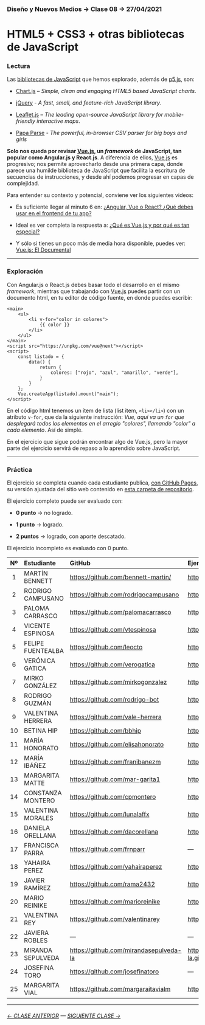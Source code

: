 ### Diseño y Nuevos Medios → Clase 08 → 27/04/2021

# HTML5 + CSS3 + otras bibliotecas de JavaScript

### Lectura

Las [bibliotecas de JavaScript](https://en.wikipedia.org/wiki/List_of_JavaScript_libraries) que hemos explorado, además de [p5.js](https://p5js.org/es/), son:

- [Chart.js](https://www.chartjs.org/) – *Simple, clean and engaging HTML5 based JavaScript charts*.

- [jQuery](https://jquery.com/) - *A fast, small, and feature-rich JavaScript library*.

- [Leaflet.js](https://leafletjs.com/) – *The leading open-source JavaScript library for mobile-friendly interactive maps*.

- [Papa Parse](https://www.papaparse.com/) - *The powerful, in-browser CSV parser for big boys and girls*

**Solo nos queda por revisar [Vue.js](https://v3.vuejs.org/), un *framework* de JavaScript, tan popular como Angular.js y React.js**. A diferencia de ellos, [Vue.js](https://v3.vuejs.org/) es progresivo; nos permite aprovecharlo desde una primera capa, donde parece una humilde biblioteca de JavaScript que facilita la escritura de secuencias de instrucciones, y desde ahí podemos progresar en capas de complejidad.

Para entender su contexto y potencial, conviene ver los siguientes videos: 

- Es suficiente llegar al minuto 6 en: [¿Angular, Vue o React? ¿Qué debes usar en el frontend de tu app?](https://www.youtube.com/watch?v=elkCexAWX5k)

- Ideal es ver completa la respuesta a: [¿Qué es Vue.js y por qué es tan especial?](https://www.youtube.com/watch?v=AqesL138vMA)

- Y sólo si tienes un poco más de media hora disponible, puedes ver: [Vue.js: El Documental](https://www.youtube.com/watch?v=OrxmtDw4pVI)

- - - - - - - - 

### Exploración

Con Angular.js o React.js debes basar todo el desarrollo en el mismo *framework*, mientras que trabajando con [Vue.js](https://v3.vuejs.org/) puedes partir con un documento html, en tu editor de código fuente, en donde puedes escribir:

```
<main>
    <ul>
        <li v-for="color in colores">
            {{ color }}
        </li>
    </ul>
</main>
<script src="https://unpkg.com/vue@next"></script>
<script>
    const listado = {
        data() {
            return {
                colores: ["rojo", "azul", "amarillo", "verde"],
            }
        }
    };
    Vue.createApp(listado).mount("main");
</script>
```

En el código html tenemos un ítem de lista (list item, `<li></li>`) con un atributo `v-for`, que da la siguiente instrucción: *Vue, aquí va un `for` que desplegará todos los elementos en el arreglo "colores", llamando "color" a cada elemento*. Así de simple.

En el ejercicio que sigue podrán encontrar algo de Vue.js, pero la mayor parte del ejercicio servirá de repaso a lo aprendido sobre JavaScript.

- - - - - - - 

### Práctica

El ejercicio se completa cuando cada estudiante publica, [con GitHub Pages](https://docs.github.com/es/free-pro-team@latest/github/working-with-github-pages/configuring-a-publishing-source-for-your-github-pages-site), su versión ajustada del sitio web contenido en [esta carpeta de repositorio](https://profesorfaco.github.io/dno037-2022/clase-07/).

El ejercicio completo puede ser evaluado con:

- **0 punto** → no logrado.

- **1 punto** → logrado.

- **2 puntos** → logrado, con aporte descatado.

El ejercicio incompleto es evaluado con 0 punto.

| Nº   | Estudiante      | GitHub    | Ejercicio clase-06 |
|:----:|:----------------|:----------|:-------------------|
| 1    | MARTÍN BENNETT | https://github.com/bennett-martin/ | https://bennett-martin.github.io/dno-clase7-04-28/ |
| 2    | RODRIGO CAMPUSANO | https://github.com/rodrigocampusano | https://rodrigocampusano.github.io/Clase-7/ |
| 3    | PALOMA CARRASCO | https://github.com/palomacarrasco | https://palomacarrasco.github.io/dno037-clase-7/ |
| 4    | VICENTE ESPINOSA | https://github.com/vtespinosa | https://vtespinosa.github.io/diseno/clase-07/ |
| 5    | FELIPE FUENTEALBA | https://github.com/leocto | https://leocto.github.io/Nuevos_Medios-7/ |
| 6    | VERÓNICA GATICA | https://github.com/verogatica | https://verogatica.github.io/7clase_dno037/ |
| 7    | MIRKO GONZÁLEZ | https://github.com/mirkogonzalez | https://mirkogonzalez.github.io/clase_7/ |
| 8   | RODRIGO GUZMÁN | https://github.com/rodrigo-bot | https://rodrigo-bot.github.io/dno037-clase07/ |
| 9   | VALENTINA HERRERA | https://github.com/vale-herrera | https://vale-herrera.github.io/dno037-clase-7/ |
| 10   | BETINA HIP | https://github.com/bbhip | https://bbhip.github.io/dno-nuevos-medios-07/ |
| 11   | MARÍA HONORATO | https://github.com/elisahonorato | https://elisahonorato.github.io/clase07/ |
| 12   | MARÍA IBÁÑEZ | https://github.com/franibanezm | https://franibanezm.github.io/clase_07/ |
| 13   | MARGARITA MATTE | https://github.com/mar-garita1 | https://mar-garita1.github.io/clase-07/ |
| 14   | CONSTANZA MONTERO | https://github.com/cpmontero | https://cpmontero.github.io/dno_nuevosmedios_clase7/ |
| 15   | VALENTINA MORALES | https://github.com/lunalaffx | https://lunalaffx.github.io/DNO037-clase7/ |
| 16   | DANIELA ORELLANA | https://github.com/dacorellana | https://dacorellana.github.io/dno-medios-clase-07/ |
| 17   | FRANCISCA PARRA | https://github.com/frnparr | — |
| 18   | YAHAIRA PEREZ | https://github.com/yahairaperez | https://yahairaperez.github.io/clase0007/ |
| 19   | JAVIER RAMÍREZ | https://github.com/rama2432 | https://rama2432.github.io/DNO-clase7/ |
| 20   | MARIO REINIKE | https://github.com/marioreinike | https://marioreinike.github.io/dno037/clase-07/ |
| 21   | VALENTINA REY | https://github.com/valentinarey | https://valentinarey.github.io/clase_7/ |
| 22   | JAVIERA ROBLES | — | — |
| 23   | MIRANDA SEPULVEDA | https://github.com/mirandasepulveda-la | https://mirandasepulveda-la.github.io/actividad_clase_7/ |
| 24   | JOSEFINA TORO | https://github.com/josefinatoro | — |
| 25   | MARGARITA VIAL | https://github.com/margaraitavialm | https://margaraitavialm.github.io/DNO_clase07/ |

- - - - - - - 

###### [← CLASE ANTERIOR](https://github.com/profesorfaco/dno037-2022/tree/main/clase-06) — [SIGUIENTE CLASE →](https://github.com/profesorfaco/dno037-2022/tree/main/clase-08)

